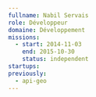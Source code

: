 ```yaml
---
fullname: Nabil Servais
role: Développeur
domaine: Développement
missions:
  - start: 2014-11-03
    end: 2015-10-30
    status: independent
startups:
previously:
  - api-geo
---
```

